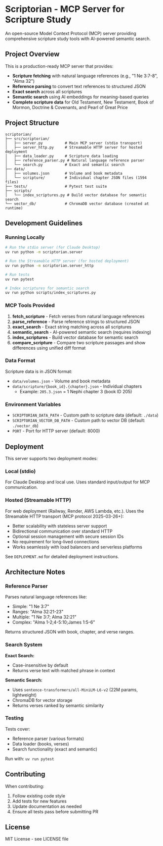 # Scriptorian - MCP Server for Scripture Study

An open-source Model Context Protocol (MCP) server providing comprehensive scripture study tools with AI-powered semantic search.

## Project Overview

This is a production-ready MCP server that provides:
- **Scripture fetching** with natural language references (e.g., "1 Ne 3:7-8", "Alma 32")
- **Reference parsing** to convert text references to structured JSON
- **Exact search** across all scriptures
- **Semantic search** using AI embeddings for meaning-based queries
- **Complete scripture data** for Old Testament, New Testament, Book of Mormon, Doctrine & Covenants, and Pearl of Great Price

## Project Structure

```
scriptorian/
├── src/scriptorian/
│   ├── server.py          # Main MCP server (stdio transport)
│   ├── server_http.py     # Streamable HTTP server for hosted deployment
│   ├── data_loader.py     # Scripture data loading
│   ├── reference_parser.py # Natural language reference parser
│   └── search.py          # Exact and semantic search
├── data/
│   ├── volumes.json       # Volume and book metadata
│   └── scripture/         # Individual chapter JSON files (1594 files)
├── tests/                 # Pytest test suite
├── scripts/
│   └── index_scriptures.py # Build vector database for semantic search
└── vector_db/             # ChromaDB vector database (created at runtime)
```

## Development Guidelines

### Running Locally

```bash
# Run the stdio server (for Claude Desktop)
uv run python -m scriptorian.server

# Run the Streamable HTTP server (for hosted deployment)
uv run python -m scriptorian.server_http

# Run tests
uv run pytest

# Index scriptures for semantic search
uv run python scripts/index_scriptures.py
```

### MCP Tools Provided

1. **fetch_scripture** - Fetch verses from natural language references
2. **parse_reference** - Parse reference strings to structured JSON
3. **exact_search** - Exact string matching across all scriptures
4. **semantic_search** - AI-powered semantic search (requires indexing)
5. **index_scriptures** - Build vector database for semantic search
6. **compare_scripture** - Compare two scripture passages and show differences using unified diff format

### Data Format

Scripture data is in JSON format:
- `data/volumes.json` - Volume and book metadata
- `data/scripture/{book_id}.{chapter}.json` - Individual chapters
  - Example: `205.3.json` = 1 Nephi chapter 3 (book ID 205)

### Environment Variables

- `SCRIPTORIAN_DATA_PATH` - Custom path to scripture data (default: `./data`)
- `SCRIPTORIAN_VECTOR_DB_PATH` - Custom path to vector DB (default: `./vector_db`)
- `PORT` - Port for HTTP server (default: 8000)

## Deployment

This server supports two deployment modes:

### Local (stdio)
For Claude Desktop and local use. Uses standard input/output for MCP communication.

### Hosted (Streamable HTTP)
For web deployment (Railway, Render, AWS Lambda, etc.). Uses the Streamable HTTP transport (MCP protocol 2025-03-26+):
- Better scalability with stateless server support
- Bidirectional communication over standard HTTP
- Optional session management with secure session IDs
- No requirement for long-lived connections
- Works seamlessly with load balancers and serverless platforms

See `DEPLOYMENT.md` for detailed deployment instructions.

## Architecture Notes

### Reference Parser
Parses natural language references like:
- Simple: "1 Ne 3:7"
- Ranges: "Alma 32:21-23"
- Multiple: "1 Ne 3:7; Alma 32:21"
- Complex: "Alma 1-2;4-5:10;James 1:5-6"

Returns structured JSON with book, chapter, and verse ranges.

### Search System

**Exact Search:**
- Case-insensitive by default
- Returns verse text with matched phrase in context

**Semantic Search:**
- Uses `sentence-transformers/all-MiniLM-L6-v2` (22M params, lightweight)
- ChromaDB for vector storage
- Returns verses ranked by semantic similarity

### Testing

Tests cover:
- Reference parser (various formats)
- Data loader (books, verses)
- Search functionality (exact and semantic)

Run with: `uv run pytest`

## Contributing

When contributing:
1. Follow existing code style
2. Add tests for new features
3. Update documentation as needed
4. Ensure all tests pass before submitting PR

## License

MIT License - see LICENSE file
